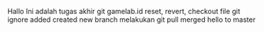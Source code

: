 Hallo
Ini adalah tugas akhir git gamelab.id
reset, revert, checkout
file git ignore added
created new branch
melakukan git pull
merged hello to master